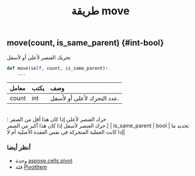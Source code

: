 ﻿---
title: طريقة move
second_title: Aspose.Cells for Python via .NET API المراجع
description:
type: docs
weight: 50
url: /ar/python-net/aspose.cells.pivot/pivotitem/move/
is_root: false
---
##  move(count, is_same_parent) {#int-bool}
تحريك العنصر لأعلى أو لأسفل



```python
def move(self, count, is_same_parent):
    ...
```


| معامل| يكتب| وصف|
| :- | :- | :- |
| count | int | عدد التحرك لأعلى أو لأسفل.<br/>حرك العنصر لأعلى إذا كان هذا أقل من الصفر ؛<br/> حرك العنصر لأسفل إذا كان هذا أكبر من الصفر.|
| is_same_parent | bool | تحديد ما إذا كانت العملية المتحركة في نفس العقدة الأصلية أم لا|



###  أنظر أيضا
* وحدة [aspose.cells.pivot](../../)
* فئة [PivotItem](/cells/ar/python-net/aspose.cells.pivot/pivotitem)
